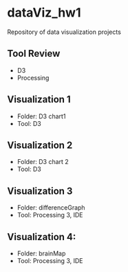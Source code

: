 # dataViz_hw1
Repository of data visualization projects

Tool Review
----------
  * D3
  * Processing

Visualization 1
----------
  * Folder: D3 chart1
  * Tool: D3

Visualization 2
----------
  * Folder: D3 chart 2
  * Tool: D3

Visualization 3
----------
  * Folder: differenceGraph
  * Tool: Processing 3, IDE

Visualization 4:
----------
  * Folder: brainMap
  * Tool: Processing 3, IDE
